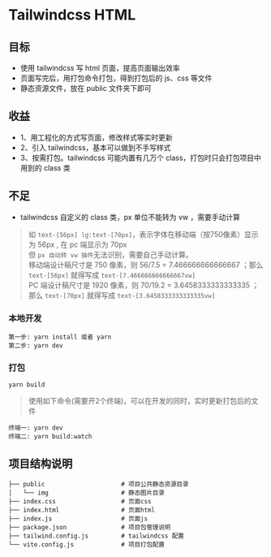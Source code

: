 # Tailwindcss HTML

## 目标
- 使用 tailwindcss 写 html 页面，提高页面输出效率  
- 页面写完后，用打包命令打包，得到打包后的 js、css 等文件  
- 静态资源文件，放在 public 文件夹下即可

## 收益
- 1、用工程化的方式写页面，修改样式等实时更新
- 2、引入 tailwindcss，基本可以做到不手写样式
- 3、按需打包。tailwindcss 可能内置有几万个 class，打包时只会打包项目中用到的 class 类

## 不足
- tailwindcss 自定义的 class 类，px 单位不能转为 vw ，需要手动计算
> 如 `text-[56px] lg:text-[70px]`，表示字体在移动端（按750像素）显示为 56px , 在 pc 端显示为 70px  
> 但 `px 自动转 vw 插件`无法识别，需要自己手动计算。  
> 移动端设计稿尺寸是 750 像素，则 56/7.5 = 7.466666666666667 ；那么 `text-[56px]` 就得写成 `text-[7.466666666666667vw]`  
> PC 端设计稿尺寸是 1920 像素，则 70/19.2 = 3.6458333333333335 ；那么 `text-[70px]` 就得写成 `text-[3.6458333333333335vw]`


### 本地开发

```
第一步: yarn install 或者 yarn
第二步: yarn dev
```

### 打包
```
yarn build
```


> 使用如下命令(需要开2个终端)，可以在开发的同时，实时更新打包后的文件
```
终端一: yarn dev
终端二: yarn build:watch
```


## 项目结构说明
```
├── public                     # 项目公共静态资源目录
│   └── img                    # 静态图片目录
├── index.css                  # 页面css
├── index.html                 # 页面html
├── index.js                   # 页面js
├── package.json               # 项目包管理说明
├── tailwind.config.js         # tailwindcss 配置
└── vite.config.js             # 项目打包配置
```
